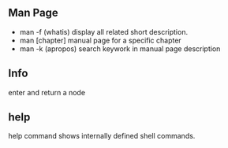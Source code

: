 ## Man Page
- man -f (whatis) display all related short description.
- man [chapter] manual page for a specific chapter
- man -k (apropos) search keywork in manual page description 

## Info
enter and return a node

## help
help command shows internally defined shell commands.
